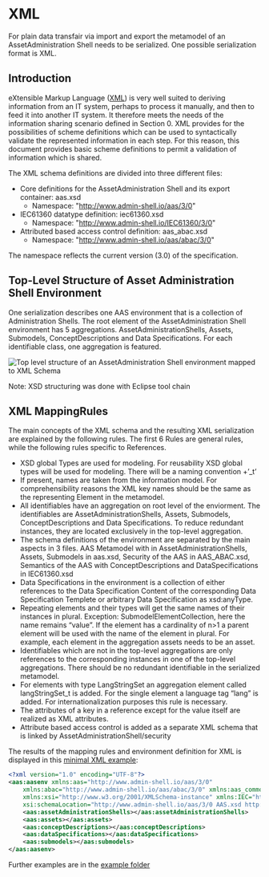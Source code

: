 # XML 
For plain data transfair via import and export the metamodel of an AssetAdministration Shell needs to be serialized. One possible serialization format is XML. 

## Introduction
eXtensible Markup Language ([XML](https://www.w3.org/TR/2008/REC-xml-20081126/)) is very well suited to deriving information from an IT system, perhaps to process it manually, and then to feed it into another IT system. It therefore meets the needs of the information sharing scenario defined in Section 0. XML provides for the possibilities of scheme definitions which can be used to syntactically validate the represented information in each step. For this reason, this document provides basic scheme definitions to permit a validation of information which is shared.

The XML schema definitions are divided into three different files:
- Core definitions for the AssetAdministration Shell and its export container: aas.xsd
  - Namespace: "http://www.admin-shell.io/aas/3/0"
- IEC61360 datatype definition: iec61360.xsd
  - Namespace: "http://www.admin-shell.io/IEC61360/3/0"
- Attributed based access control definition: aas_abac.xsd
  - Namespace: "http://www.admin-shell.io/aas/abac/3/0"

The namespace reflects the current version (3.0) of the specification.

## Top-Level Structure of Asset Administration Shell Environment
One serialization describes one AAS environment that is a collection of Administration Shells. The root element of the AssetAdministration Shell environment has 5 aggregations. AssetAdministrationShells, Assets, Submodels, ConceptDescriptions and Data Specifications. For each identifiable class, one aggregation is featured.
  
![Top level structure of an AssetAdministration Shell environment mapped to XML Schema](https://user-images.githubusercontent.com/1814815/147119644-81e19bbf-86cb-41f8-bc56-2f8aca4fb60e.png) 

Note: XSD structuring was done with Eclipse tool chain

## XML MappingRules
The main concepts of the XML schema and the resulting XML serialization are explained by the following rules. The first 6 Rules are general rules, while the following rules specific to References.

- XSD global Types are used for modeling. For reusability XSD global types will be used for modeling. There will be a naming convention <informationModelName>+’_t’
- If present, names are taken from the information model. For comprehensibility reasons the XML key names should be the same as the representing Element in the metamodel. 
- All identifiables have an aggregation on root level of the enviorment. The identifiables are AssetAdministrationShells, Assets, Submodels, ConceptDescriptions and Data Specifications. To reduce redundant instances, they are located exclusively in the top-level aggregation. 
- The schema definitions of the environment are separated by the main aspects in 3 files. AAS Metamodel with in AssetAdministrationShells, Assets, Submodels in aas.xsd, Security of the AAS in AAS_ABAC.xsd, Semantics of the AAS with ConceptDescriptions and DataSpecifications in IEC61360.xsd
- Data Specifications in the environment is a collection of either references to the Data Specification Content of the corresponding Data Specification Templete or arbitrary Data Specification as xsd:anyType. 
- Repeating elements and their types will get the same names of their instances in plural. Exception: SubmodelElementCollection, here the name remains “value”. If the element has a cardinality of n>1 a parent element will be used with the name of the element in plural. For example, each element in the aggregation assets needs to be an asset. 
- Identifiables which are not in the top-level aggregations are only references to the corresponding instances in one of the top-level aggregations. There should be no redundant identifiable in the serialized metamodel. 
- For elements with type LangStringSet an aggregation element called langStringSet_t is added. For the single element a language tag “lang” is added. For internationalization purposes this rule is necessary.
- The attributes of a key in a reference except for the value itself are realized as XML attributes.
- Attribute based access control is added as a separate XML schema that is linked by AssetAdministrationShell/security


The results of the mapping rules and environment definition for XML is displayed in this [minimal XML example](examples/minimum.xml):
```XML
<?xml version="1.0" encoding="UTF-8"?>
<aas:aasenv xmlns:aas="http://www.admin-shell.io/aas/3/0"
	xmlns:abac="http://www.admin-shell.io/aas/abac/3/0" xmlns:aas_common="http://www.admin-shell.io/aas_common/3/0"
	xmlns:xsi="http://www.w3.org/2001/XMLSchema-instance" xmlns:IEC="http://www.admin-shell.io/IEC61360/3/0"
	xsi:schemaLocation="http://www.admin-shell.io/aas/3/0 AAS.xsd http://www.admin-shell.io/IEC61360/3/0 IEC61360.xsd http://www.admin-shell.io/aas/abac/3/0 AAS_ABAC.xsd">
	<aas:assetAdministrationShells></aas:assetAdministrationShells>
	<aas:assets></aas:assets>
	<aas:conceptDescriptions></aas:conceptDescriptions>
	<aas:dataSpecifications></aas:dataSpecifications>
	<aas:submodels></aas:submodels>
</aas:aasenv>
```  
  
Further examples are in the [example folder](examples)
